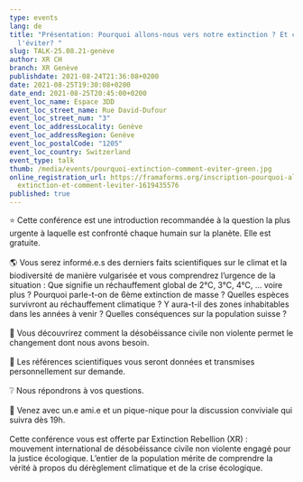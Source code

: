 ```yaml
---
type: events
lang: de
title: "Présentation: Pourquoi allons-nous vers notre extinction ? Et comment
  l'éviter? "
slug: TALK-25.08.21-genève
author: XR CH
branch: XR Genève
publishdate: 2021-08-24T21:36:08+0200
date: 2021-08-25T19:30:08+0200
date_end: 2021-08-25T20:45:00+0200
event_loc_name: Espace 3DD
event_loc_street_name: Rue David-Dufour
event_loc_street_num: "3"
event_loc_addressLocality: Genève
event_loc_addressRegion: Genève
event_loc_postalCode: "1205"
event_loc_country: Switzerland
event_type: talk
thumb: /media/events/pourquoi-extinction-comment-eviter-green.jpg
online_registration_url: https://framaforms.org/inscription-pourquoi-allons-nous-vers-notre-
  extinction-et-comment-leviter-1619435576
published: true
---
```

⭐ Cette conférence est une introduction recommandée à la question la plus urgente à laquelle est confronté chaque humain sur la planète. Elle est gratuite.\
\
🌎 Vous serez informé.e.s des derniers faits scientifiques sur le climat et la biodiversité de manière vulgarisée et vous comprendrez l’urgence de la situation : Que signifie un réchauffement global de 2°C, 3°C, 4°C, … voire plus ? Pourquoi parle-t-on de 6ème extinction de masse ? Quelles espèces survivront au réchauffement climatique ? Y aura-t-il des zones inhabitables dans les années à venir ? Quelles conséquences sur la population suisse ?\
\
🌳 Vous découvrirez comment la désobéissance civile non violente permet le changement dont nous avons besoin.\
\
📃 Les références scientifiques vous seront données et transmises personnellement sur demande.\
\
❔ Nous répondrons à vos questions.\
\
🥪 Venez avec un.e ami.e et un pique-nique pour la discussion conviviale qui suivra dès 19h.\
\
Cette conférence vous est offerte par Extinction Rebellion (XR) : mouvement international de désobéissance civile non violente engagé pour la justice écologique. L’entier de la population mérite de comprendre la vérité à propos du dérèglement climatique et de la crise écologique.